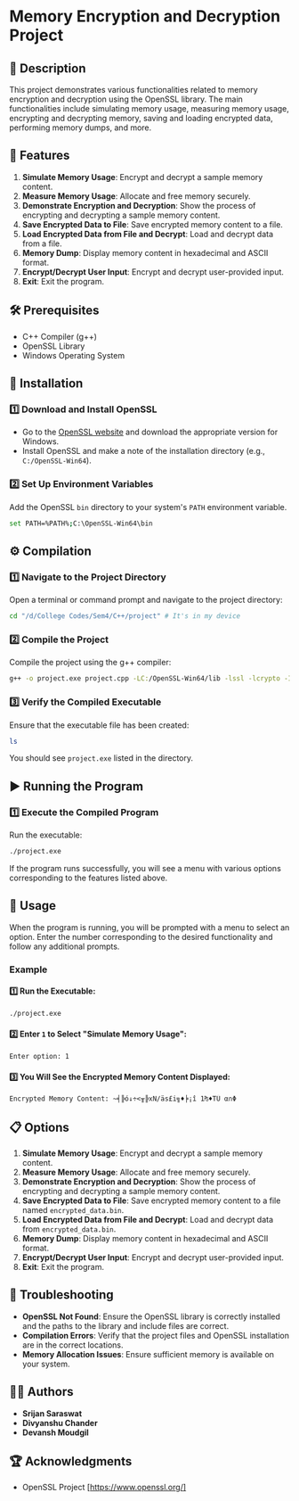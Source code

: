 # Memory Encryption and Decryption Project

## 🚀 Description
This project demonstrates various functionalities related to memory encryption and decryption using the OpenSSL library. The main functionalities include simulating memory usage, measuring memory usage, encrypting and decrypting memory, saving and loading encrypted data, performing memory dumps, and more.

## 📌 Features
1. **Simulate Memory Usage**: Encrypt and decrypt a sample memory content.
2. **Measure Memory Usage**: Allocate and free memory securely.
3. **Demonstrate Encryption and Decryption**: Show the process of encrypting and decrypting a sample memory content.
4. **Save Encrypted Data to File**: Save encrypted memory content to a file.
5. **Load Encrypted Data from File and Decrypt**: Load and decrypt data from a file.
6. **Memory Dump**: Display memory content in hexadecimal and ASCII format.
7. **Encrypt/Decrypt User Input**: Encrypt and decrypt user-provided input.
8. **Exit**: Exit the program.

## 🛠️ Prerequisites
- C++ Compiler (g++)
- OpenSSL Library
- Windows Operating System

## 📂 Installation
### 1️⃣ Download and Install OpenSSL
- Go to the [OpenSSL website](https://www.openssl.org/) and download the appropriate version for Windows.
- Install OpenSSL and make a note of the installation directory (e.g., `C:/OpenSSL-Win64`).

### 2️⃣ Set Up Environment Variables
Add the OpenSSL `bin` directory to your system's `PATH` environment variable.

```sh
set PATH=%PATH%;C:\OpenSSL-Win64\bin
```

## ⚙️ Compilation
### 1️⃣ Navigate to the Project Directory
Open a terminal or command prompt and navigate to the project directory:

```sh
cd "/d/College Codes/Sem4/C++/project" # It's in my device
```

### 2️⃣ Compile the Project
Compile the project using the g++ compiler:

```sh
g++ -o project.exe project.cpp -LC:/OpenSSL-Win64/lib -lssl -lcrypto -IC:/OpenSSL-Win64/include
```

### 3️⃣ Verify the Compiled Executable
Ensure that the executable file has been created:

```sh
ls
```

You should see `project.exe` listed in the directory.

## ▶️ Running the Program
### 1️⃣ Execute the Compiled Program
Run the executable:

```sh
./project.exe
```

If the program runs successfully, you will see a menu with various options corresponding to the features listed above.

## 📝 Usage
When the program is running, you will be prompted with a menu to select an option. Enter the number corresponding to the desired functionality and follow any additional prompts.

### Example
#### 1️⃣ Run the Executable:
```sh
./project.exe
```

#### 2️⃣ Enter `1` to Select "Simulate Memory Usage":
```
Enter option: 1
```

#### 3️⃣ You Will See the Encrypted Memory Content Displayed:
```
Encrypted Memory Content: ~╡╠ó↓÷<╥╠xN/äs£i╗♦╞¡î 1₧♦TÜ α∩Φ
```

## 📋 Options
1. **Simulate Memory Usage**: Encrypt and decrypt a sample memory content.
2. **Measure Memory Usage**: Allocate and free memory securely.
3. **Demonstrate Encryption and Decryption**: Show the process of encrypting and decrypting a sample memory content.
4. **Save Encrypted Data to File**: Save encrypted memory content to a file named `encrypted_data.bin`.
5. **Load Encrypted Data from File and Decrypt**: Load and decrypt data from `encrypted_data.bin`.
6. **Memory Dump**: Display memory content in hexadecimal and ASCII format.
7. **Encrypt/Decrypt User Input**: Encrypt and decrypt user-provided input.
8. **Exit**: Exit the program.

## 🔧 Troubleshooting
- **OpenSSL Not Found**: Ensure the OpenSSL library is correctly installed and the paths to the library and include files are correct.
- **Compilation Errors**: Verify that the project files and OpenSSL installation are in the correct locations.
- **Memory Allocation Issues**: Ensure sufficient memory is available on your system.

## 👨‍💻 Authors
- **Srijan Saraswat**
- **Divyanshu Chander**
- **Devansh Moudgil**

## 🏆 Acknowledgments
- OpenSSL Project [https://www.openssl.org/]

